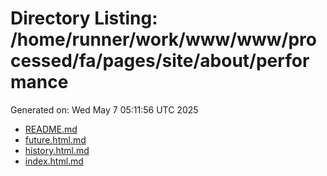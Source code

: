 # Directory Listing: /home/runner/work/www/www/processed/fa/pages/site/about/performance
Generated on: Wed May  7 05:11:56 UTC 2025

- [README.md](README.md)
- [future.html.md](future.html.md)
- [history.html.md](history.html.md)
- [index.html.md](index.html.md)
